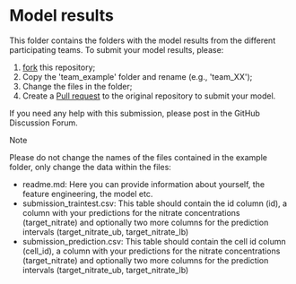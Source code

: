 # Model results

This folder contains the folders with the model results from the different participating teams. To submit your model 
results, please: 

1. [fork](https://github.com/Groundwater-Spatial-Modeling-Challenge/challenge2024/fork) this repository;
2. Copy the 'team_example' folder and rename (e.g., 'team_XX');
3. Change the files in the folder;
4. Create a [Pull request](https://docs.github.com/en/pull-requests/collaborating-with-pull-requests/proposing-changes-to-your-work-with-pull-requests/creating-a-pull-request-from-a-fork) to the original repository to submit your model.

If you need any help with this submission, please post in the GitHub Discussion Forum.

> [!NOTE]
> Please do not change the names of the files contained in the example folder, only change the data within 
the files:

- readme.md: Here you can provide information about yourself, the feature engineering, the model etc.
- submission_traintest.csv: This table should contain the id column (id), a column with your predictions for the nitrate concentrations (target_nitrate) and optionally two more columns for the prediction intervals (target_nitrate_ub, target_nitrate_lb) 
- submission_prediction.csv: This table should contain the cell id column (cell_id), a column with your predictions for the nitrate concentrations (target_nitrate) and optionally two more columns for the prediction intervals (target_nitrate_ub, target_nitrate_lb)




